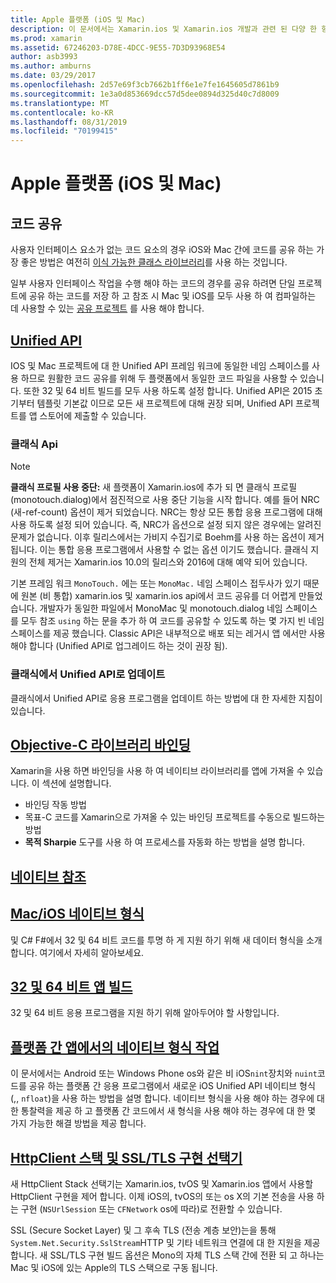 ```yaml
---
title: Apple 플랫폼 (iOS 및 Mac)
description: 이 문서에서는 Xamarin.ios 및 Xamarin.ios 개발과 관련 된 다양 한 항목 (코드 공유, Unified API, 바인딩 목표-C 라이브러리, 네이티브 참조, 네이티브 형식 등)에 대해 설명 합니다.
ms.prod: xamarin
ms.assetid: 67246203-D78E-4DCC-9E55-7D3D93968E54
author: asb3993
ms.author: amburns
ms.date: 03/29/2017
ms.openlocfilehash: 2d57e69f3cb7662b1ff6e1e7fe1645605d7861b9
ms.sourcegitcommit: 1e3a0d853669dcc57d5dee0894d325d40c7d8009
ms.translationtype: MT
ms.contentlocale: ko-KR
ms.lasthandoff: 08/31/2019
ms.locfileid: "70199415"
---
```

# <a name="apple-platform-ios-and-mac"></a>Apple 플랫폼 (iOS 및 Mac)

## <a name="code-sharing"></a>코드 공유

사용자 인터페이스 요소가 없는 코드 요소의 경우 iOS와 Mac 간에 코드를 공유 하는 가장 좋은 방법은 여전히 [이식 가능한 클래스 라이브러리](~/cross-platform/app-fundamentals/pcl.md)를 사용 하는 것입니다.

일부 사용자 인터페이스 작업을 수행 해야 하는 코드의 경우를 공유 하려면 단일 프로젝트에 공유 하는 코드를 저장 하 고 참조 시 Mac 및 iOS를 모두 사용 하 여 컴파일하는 데 사용할 수 있는 [공유 프로젝트](~/cross-platform/app-fundamentals/shared-projects.md) 를 사용 해야 합니다.

## <a name="unified-apiunifiedindexmd"></a>[Unified API](unified/index.md)

IOS 및 Mac 프로젝트에 대 한 Unified API 프레임 워크에 동일한 네임 스페이스를 사용 하므로 원활한 코드 공유를 위해 두 플랫폼에서 동일한 코드 파일을 사용할 수 있습니다. 또한 32 및 64 비트 빌드를 모두 사용 하도록 설정 합니다. Unified API은 2015 초기부터 템플릿 기본값 이므로 모든 새 프로젝트에 대해 권장 되며, Unified API 프로젝트를 앱 스토어에 제출할 수 있습니다.

### <a name="classic-apis"></a>클래식 Api

> [!NOTE]
> **클래식 프로필 사용 중단:** 새 플랫폼이 Xamarin.ios에 추가 되 면 클래식 프로필 (monotouch.dialog)에서 점진적으로 사용 중단 기능을 시작 합니다. 예를 들어 NRC (새-ref-count) 옵션이 제거 되었습니다. NRC는 항상 모든 통합 응용 프로그램에 대해 사용 하도록 설정 되어 있습니다. 즉, NRC가 옵션으로 설정 되지 않은 경우에는 알려진 문제가 없습니다. 이후 릴리스에서는 가비지 수집기로 Boehm를 사용 하는 옵션이 제거 됩니다. 이는 통합 응용 프로그램에서 사용할 수 없는 옵션 이기도 했습니다. 클래식 지원의 전체 제거는 Xamarin.ios 10.0의 릴리스와 2016에 대해 예약 되어 있습니다.

기본 프레임 워크 `MonoTouch.` 에는 또는 `MonoMac.` 네임 스페이스 접두사가 있기 때문에 원본 (비 통합) xamarin.ios 및 xamarin.ios api에서 코드 공유를 더 어렵게 만들었습니다.  개발자가 동일한 파일에서 MonoMac 및 monotouch.dialog 네임 스페이스를 모두 참조 `using` 하는 문을 추가 하 여 코드를 공유할 수 있도록 하는 몇 가지 빈 네임 스페이스를 제공 했습니다. Classic API은 내부적으로 배포 되는 레거시 앱 에서만 사용 해야 합니다 (Unified API로 업그레이드 하는 것이 권장 됨).


### <a name="updating-from-classic-to-the-unified-api"></a>클래식에서 Unified API로 업데이트

클래식에서 Unified API로 응용 프로그램을 업데이트 하는 방법에 대 한 자세한 지침이 있습니다.

## <a name="binding-objective-c-librariesbindingindexmd"></a>[Objective-C 라이브러리 바인딩](binding/index.md)

Xamarin을 사용 하면 바인딩을 사용 하 여 네이티브 라이브러리를 앱에 가져올 수 있습니다. 이 섹션에 설명합니다.

- 바인딩 작동 방법
- 목표-C 코드를 Xamarin으로 가져올 수 있는 바인딩 프로젝트를 수동으로 빌드하는 방법
- **목적 Sharpie** 도구를 사용 하 여 프로세스를 자동화 하는 방법을 설명 합니다.

## <a name="native-referencesnative-referencesmd"></a>[네이티브 참조](native-references.md)

## <a name="macios-native-typesnativetypesmd"></a>[Mac/iOS 네이티브 형식](nativetypes.md)

및 C# F#에서 32 및 64 비트 코드를 투명 하 게 지원 하기 위해 새 데이터 형식을 소개 합니다.   여기에서 자세히 알아보세요.

## <a name="building-32-and-64-bit-apps32-and-64indexmd"></a>[32 및 64 비트 앱 빌드](32-and-64/index.md)

32 및 64 비트 응용 프로그램을 지원 하기 위해 알아두어야 할 사항입니다.

## <a name="working-with-native-types-in-cross-platform-appsnative-types-cross-platformmd"></a>[플랫폼 간 앱에서의 네이티브 형식 작업](native-types-cross-platform.md)

이 문서에서는 Android 또는 Windows Phone os와 같은 비 iOS`nint`장치와 `nuint`코드를 공유 하는 플랫폼 간 응용 프로그램에서 새로운 iOS Unified API 네이티브 형식 (,, `nfloat`)을 사용 하는 방법을 설명 합니다.
네이티브 형식을 사용 해야 하는 경우에 대 한 통찰력을 제공 하 고 플랫폼 간 코드에서 새 형식을 사용 해야 하는 경우에 대 한 몇 가지 가능한 해결 방법을 제공 합니다.

## <a name="httpclient-stack-and-ssltls-implementation-selectorhttp-stackmd"></a>[HttpClient 스택 및 SSL/TLS 구현 선택기](http-stack.md)

새 HttpClient Stack 선택기는 Xamarin.ios, tvOS 및 Xamarin.ios 앱에서 사용할 HttpClient 구현을 제어 합니다. 이제 iOS의, tvOS의 또는 os X의 기본 전송을 사용 하는 구현 (`NSUrlSession` 또는 `CFNetwork` os에 따라)로 전환할 수 있습니다.

SSL (Secure Socket Layer) 및 그 후속 TLS (전송 계층 보안)는을 통해 `System.Net.Security.SslStream`HTTP 및 기타 네트워크 연결에 대 한 지원을 제공 합니다. 새 SSL/TLS 구현 빌드 옵션은 Mono의 자체 TLS 스택 간에 전환 되 고 하나는 Mac 및 iOS에 있는 Apple의 TLS 스택으로 구동 됩니다.
